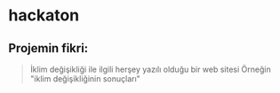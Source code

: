 # hackaton

## Projemin fikri:
>
> İklim değişikliği ile ilgili herşey yazılı olduğu bir web sitesi Örneğin "iklim değişikliğinin sonuçları"


